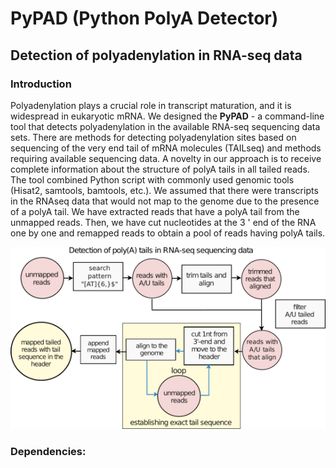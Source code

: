 # PyPAD (Python PolyA Detector)

## Detection of polyadenylation in RNA-seq data

### Introduction
Polyadenylation plays a crucial role in transcript maturation, and it is widespread in eukaryotic mRNA. We designed the **PyPAD** - a command-line tool that detects polyadenylation in the available RNA-seq sequencing data sets. 
There are methods for detecting polyadenylation sites based on sequencing of the very end tail of mRNA molecules (TAILseq) and methods requiring available sequencing data. A novelty in our approach is to receive complete information about the structure of polyA tails in all tailed reads. The tool combined Python script with commonly used genomic tools (Hisat2, samtools, bamtools, etc.). We assumed that there were transcripts in the RNAseq data that would not map to the genome due to the presence of a polyA tail. We have extracted reads that have a polyA tail from the unmapped reads. Then, we have cut nucleotides at the 3 ' end of the RNA one by one and remapped reads to obtain a pool of reads having polyA tails. 


![scheme](PyPAD_scheme_github.png)
### Dependencies:


